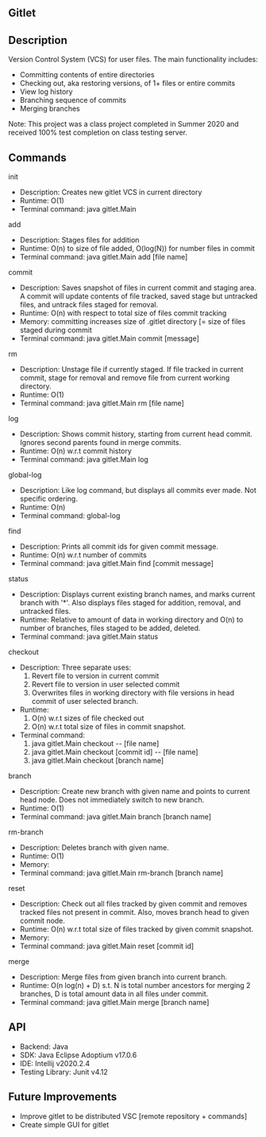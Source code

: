 ## Gitlet

## Description
Version Control System (VCS) for user files. The main functionality includes:

- Committing contents of entire directories
- Checking out, aka restoring versions, of 1+ files or entire commits
- View log history
- Branching sequence of commits
- Merging branches

Note: This project was a class project completed in Summer 2020 and received 100% test completion on class testing server. 

## Commands
init
- Description: Creates new gitlet VCS in current directory
- Runtime: O(1)
- Terminal command: java gitlet.Main

add
- Description: Stages files for addition
- Runtime: O(n) to size of file added, O(log(N)) for number files in commit
- Terminal command: java gitlet.Main add [file name]

commit
- Description: Saves snapshot of files in current commit and staging area. A commit will update contents of file tracked, saved stage but untracked files, and untrack files staged for removal.
- Runtime: O(n) with respect to total size of files commit tracking
- Memory: committing increases size of .gitlet directory [= size of files staged during commit
- Terminal command: java gitlet.Main commit [message]

rm
- Description: Unstage file if currently staged. If file tracked in current commit, stage for removal and remove file from current working directory.
- Runtime: O(1)
- Terminal command: java gitlet.Main rm [file name]

log
- Description: Shows commit history, starting from current head commit. Ignores second parents found in merge commits.
- Runtime: O(n) w.r.t commit history
- Terminal command: java gitlet.Main log

global-log
- Description: Like log command, but displays all commits ever made. Not specific ordering.
- Runtime: O(n)
- Terminal command: global-log

find
- Description: Prints all commit ids for given commit message.
- Runtime: O(n) w.r.t number of commits
- Terminal command: java gitlet.Main find [commit message]

status
- Description: Displays current existing branch names, and marks current branch with '*'. Also displays files staged for addition, removal, and untracked files.
- Runtime: Relative to amount of data in working directory and O(n) to number of branches, files staged to be added, deleted.
- Terminal command: java gitlet.Main status

checkout
- Description: Three separate uses:
    1. Revert file to version in current commit
    2. Revert file to version in user selected commit
    3. Overwrites files in working directory with file versions in head commit of user selected branch.
- Runtime:
    1. O(n) w.r.t sizes of file checked out
    2. O(n) w.r.t total size of files in commit snapshot.
- Terminal command:
    1. java gitlet.Main checkout -- [file name]
    2. java gitlet.Main checkout [commit id] -- [file name]
    3. java gitlet.Main checkout [branch name]

branch
- Description: Create new branch with given name and points to current head node. Does not immediately switch to new branch.
- Runtime: O(1)
- Terminal command: java gitlet.Main branch [branch name]

rm-branch
- Description: Deletes branch with given name.
- Runtime: O(1)
- Memory:
- Terminal command: java gitlet.Main rm-branch [branch name]

reset
- Description: Check out all files tracked by given commit and removes tracked files not present in commit. Also, moves branch head to given commit node.
- Runtime: O(n) w.r.t total size of files tracked by given commit snapshot.
- Memory:
- Terminal command: java gitlet.Main reset [commit id]

merge
- Description: Merge files from given branch into current branch.
- Runtime: O(n log(n) + D) s.t. N is total number ancestors for merging 2 branches, D is total amount data in all files under commit.
- Terminal command: java gitlet.Main merge [branch name]

## API
- Backend: Java
- SDK: Java Eclipse Adoptium v17.0.6
- IDE: Intellij v2020.2.4
- Testing Library: Junit v4.12 

## Future Improvements 
- Improve gitlet to be distributed VSC [remote repository + commands]
- Create simple GUI for gitlet
